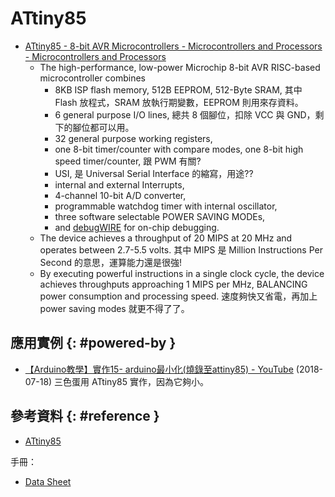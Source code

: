 # ATtiny85

  - [ATtiny85 \- 8\-bit AVR Microcontrollers \- Microcontrollers and Processors \- Microcontrollers and Processors](https://www.microchip.com/wwwproducts/en/ATtiny85)
      - The high-performance, low-power Microchip 8-bit AVR RISC-based microcontroller combines
          - 8KB ISP flash memory, 512B EEPROM, 512-Byte SRAM, 其中 Flash 放程式，SRAM 放執行期變數，EEPROM 則用來存資料。
          - 6 general purpose I/O lines, 總共 8 個腳位，扣除 VCC 與 GND，剩下的腳位都可以用。
          - 32 general purpose working registers,
          - one 8-bit timer/counter with compare modes, one 8-bit high speed timer/counter, 跟 PWM 有關?
          - USI, 是 Universal Serial Interface 的縮寫，用途??
          - internal and external Interrupts,
          - 4-channel 10-bit A/D converter,
          - programmable watchdog timer with internal oscillator,
          - three software selectable POWER SAVING MODEs,
          - and [debugWIRE](https://en.wikipedia.org/wiki/DebugWIRE) for on-chip debugging.
      - The device achieves a throughput of 20 MIPS at 20 MHz and operates between 2.7-5.5 volts. 其中 MIPS 是 Million Instructions Per Second 的意思，運算能力還是很強!
      - By executing powerful instructions in a single clock cycle, the device achieves throughputs approaching 1 MIPS per MHz, BALANCING power consumption and processing speed. 速度夠快又省電，再加上 power saving modes 就更不得了了。

## 應用實例 {: #powered-by }

  - [【Arduino教學】實作15\- arduino最小化\(燒錄至attiny85\) \- YouTube](https://www.youtube.com/watch?v=2nKEA6AUCZM) (2018-07-18) 三色蛋用 ATtiny85 實作，因為它夠小。

## 參考資料 {: #reference }

  - [ATtiny85](https://www.microchip.com/wwwproducts/en/ATtiny85)

手冊：

  - [Data Sheet](https://www.microchip.com/wwwproducts/en/ATtiny85#datasheet-toggle)
